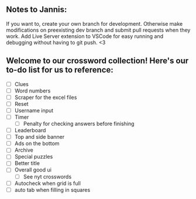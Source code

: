 ## Notes to Jannis:
If you want to, create your own branch for development. Otherwise make modifications on preexisting dev branch and submit pull requests when they work. Add Live Server extension to VSCode for easy running and debugging without having to git push. <3

## Welcome to our crossword collection! Here's our to-do list for us to reference:

- [ ] Clues
- [ ] Word numbers
- [ ] Scraper for the excel files
- [ ] Reset
- [ ] Username input 
- [ ] Timer 
    - [ ] Penalty for checking answers before finishing
- [ ] Leaderboard
- [ ] Top and side banner
- [ ] Ads on the bottom
- [ ] Archive
- [ ] Special puzzles
- [ ] Better title
- [ ] Overall good ui
    - [ ] See nyt crosswords
- [ ] Autocheck when grid is full
- [ ] auto tab when filling in squares
